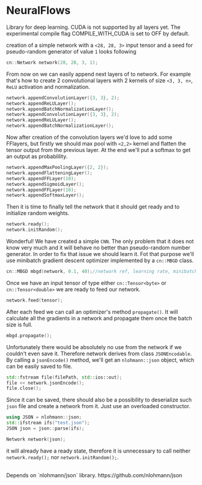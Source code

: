 # NeuralFlows
Library for deep learning. 
CUDA is not supported by all layers yet. The experimental compile flag COMPILE_WITH_CUDA is set to OFF by default.
<br>


creation of a simple network with a ```<28, 28, 3>``` input tensor and a seed for pseudo-random generator of value `1` looks following 
```cpp
cn::Network network(28, 28, 3, 1);
```

From now on we can easily append next layers of to network. For example that's how to create 2 convolutional layers with 2 kernels of size ```<3, 3, n>```, `ReLU` activation and normalization.

```cpp
network.appendConvolutionLayer({3, 3}, 2);
network.appendReLULayer();
network.appendBatchNormalizationLayer();
network.appendConvolutionLayer({3, 3}, 2);
network.appendReLULayer();
network.appendBatchNormalizationLayer();
```
Now after creation of the convolution layers we'd love to add some FFlayers, but firstly we should max pool with ```<2,2>``` kernel and flatten the tensor output from the previous layer. At the end we'll put a softmax to get an output as probablility.
```cpp
network.appendMaxPoolingLayer({2, 2});
network.appendFlatteningLayer();
network.appendFFLayer(10);
network.appendSigmoidLayer();
network.appendFFLayer(10);
network.appendSoftmaxLayer();
```

Then it is time to finally tell the network that it should get ready and to initialize random weights.
```cpp
network.ready();
network.initRandom();
```
Wonderful! We have created a simple `CNN`. The only problem that it does not know very much and it will behave no better than pseudo-random number generator. In order to fix that issue we should learn it. Fot that purpose we'll use minibatch gradient descent optimizer implemented by a `cn::MBGD` class.

```cpp
cn::MBGD mbgd(network, 0.1, 40);//network ref, learning rate, minibatch size
```

Once we have an input tensor of type either ```cn::Tensor<byte>``` or ```cn::Tensor<double>``` we are ready to feed our network.
```cpp
network.feed(tensor);
```
After each feed we can call an optimizer's method `propagate()`. It will calculate all the gradients in a network and propagate them once the batch size is full.
```cpp
mbgd.propagate();
```

Unfortunately there would be absolutely no use from the network if we couldn't even save it. Therefore network derives from class ```JSONEncodable```. By calling a ```jsonEncode()``` method, we'll get an ```nlohmann::json``` object, which can be easily saved to file.
```cpp
std::fstream file(filePath, std::ios::out);
file << network.jsonEncode();
file.close();
```

Since it can be saved, there should also be a possibility to deserialize such `json` file and create a network from it. Just use an overloaded constructor.
```cpp
using JSON = nlohmann::json;
std::ifstream ifs("test.json");
JSON json = json::parse(ifs);

Network network(json);
```
it will already have a ready state, therefore it is unnecessary to call neither ```network.ready();``` nor ```network.initRandom();```.



<br>
Depends on `nlohmann/json` library. https://github.com/nlohmann/json
